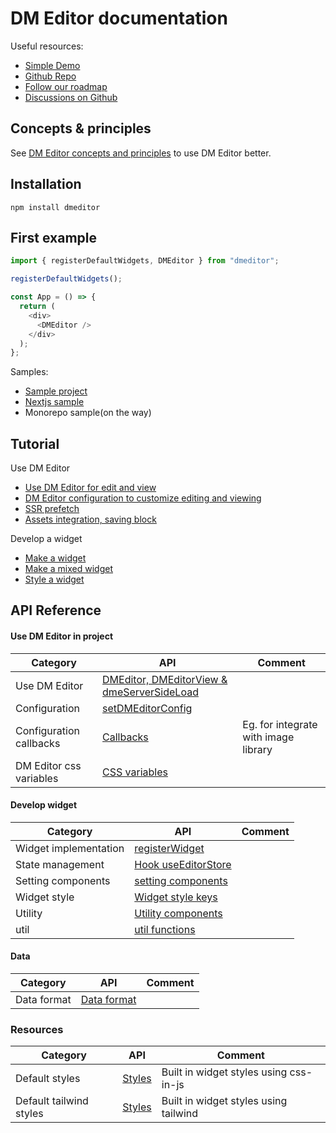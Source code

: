 # DM Editor documentation

Useful resources:

- [Simple Demo](https://demo.dmeditor.io)
- [Github Repo](https://github.com/dmeditor/dmeditor)
- [Follow our roadmap](https://github.com/orgs/dmeditor/projects/1)
- [Discussions on Github](https://github.com/dmeditor/dmeditor/discussions)

## Concepts & principles

See [DM Editor concepts and principles](./tutorial/concepts.md) to use DM Editor better.

## Installation

```shell
npm install dmeditor
```

## First example

```typescript
import { registerDefaultWidgets, DMEditor } from "dmeditor";

registerDefaultWidgets();

const App = () => {
  return (
    <div>
      <DMEditor />
    </div>
  );
};
```

Samples:

- [Sample project](https://github.com/dmeditor/dmeditor-sample/)
- [Nextjs sample](https://github.com/dmeditor/dmeditor-server/)
- Monorepo sample(on the way)

## Tutorial

Use DM Editor

- [Use DM Editor for edit and view](./tutorial/use-dmeditor.md)
- [DM Editor configuration to customize editing and viewing](./tutorial/dmeditor-configuration.md)
- [SSR prefetch](./tutorial/ssr.md)
- [Assets integration, saving block](./tutorial/integration.md)

Develop a widget

- [Make a widget](./tutorial/how-to-make-widget.md)
- [Make a mixed widget](./tutorial/how-to-make-mixed-widget.md)
- [Style a widget](./tutorial/How-to-make-a-widget-style.md)

## API Reference

#### Use DM Editor in project

| Category                | API                                                                   | Comment                              |
| ----------------------- | --------------------------------------------------------------------- | ------------------------------------ |
| Use DM Editor           | [DMEditor, DMEditorView & dmeServerSideLoad](./reference/dmeditor.md) |                                      |
| Configuration           | [setDMEditorConfig](./reference/configuration.md)                     |                                      |
| Configuration callbacks | [Callbacks](./reference/callbacks.md)                                 | Eg. for integrate with image library |
| DM Editor css variables | [CSS variables](./reference/css-variables.md)                         |                                      |

#### Develop widget

| Category              | API                                                     | Comment |
| --------------------- | ------------------------------------------------------- | ------- |
| Widget implementation | [registerWidget](./reference/widget.md)                 |         |
| State management      | [Hook useEditorStore](./tutorial/useEditorStore.md)     |         |
| Setting components    | [setting components](./reference/setting-components.md) |         |
| Widget style          | [Widget style keys](./reference/widget-style-keys.md)   |         |
| Utility               | [Utility components](./reference/utility.md)            |         |
| util                  | [util functions](./reference/utils.md)                  |         |

#### Data

| Category    | API                | Comment |
| ----------- | ------------------ | ------- |
| Data format | [Data format](./#) |         |

### Resources

| Category                | API           | Comment                                |
| ----------------------- | ------------- | -------------------------------------- |
| Default styles          | [Styles](./#) | Built in widget styles using css-in-js |
| Default tailwind styles | [Styles](./#) | Built in widget styles using tailwind  |
